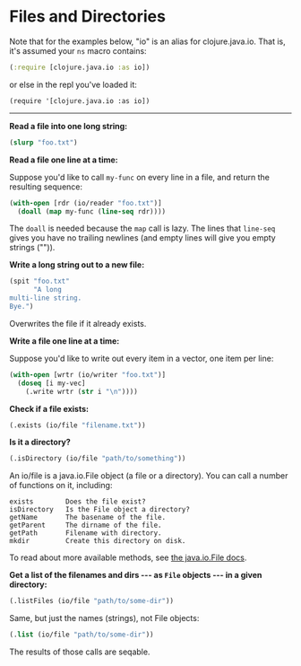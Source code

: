 # Files and Directories

Note that for the examples below, "io" is an alias for
clojure.java.io. That is, it's assumed your `ns` macro contains:

```clojure
(:require [clojure.java.io :as io])
```

or else in the repl you've loaded it:

    (require '[clojure.java.io :as io])


***

**Read a file into one long string:**

```clojure
(slurp "foo.txt")
```

**Read a file one line at a time:**

Suppose you'd like to call `my-func` on every line in a file,
and return the resulting sequence:

```clojure
(with-open [rdr (io/reader "foo.txt")]
  (doall (map my-func (line-seq rdr))))
```

The `doall` is needed because the `map` call is lazy. The lines that
`line-seq` gives you have no trailing newlines (and empty lines will
give you empty strings ("")).


**Write a long string out to a new file:**

```clojure
(spit "foo.txt"
      "A long
multi-line string.
Bye.")
```

Overwrites the file if it already exists.


**Write a file one line at a time:**

Suppose you'd like to write out every item in a vector, one item per
line:

```clojure
(with-open [wrtr (io/writer "foo.txt")]
  (doseq [i my-vec]
    (.write wrtr (str i "\n"))))
```


**Check if a file exists:**

```clojure
(.exists (io/file "filename.txt"))
```

**Is it a directory?**

```clojure
(.isDirectory (io/file "path/to/something"))
```

An io/file is a java.io.File object (a file or a directory). You can
call a number of functions on it, including:

    exists        Does the file exist?
    isDirectory   Is the File object a directory?
    getName       The basename of the file.
    getParent     The dirname of the file.
    getPath       Filename with directory.
    mkdir         Create this directory on disk.

To read about more available methods, see [the java.io.File
docs](http://docs.oracle.com/javase/7/docs/api/java/io/File.html).

**Get a list of the filenames and dirs --- as `File` objects --- in a
given directory:**

```clojure
(.listFiles (io/file "path/to/some-dir"))
```

Same, but just the names (strings), not File objects:

```clojure
(.list (io/file "path/to/some-dir"))
```

The results of those calls are seqable.
